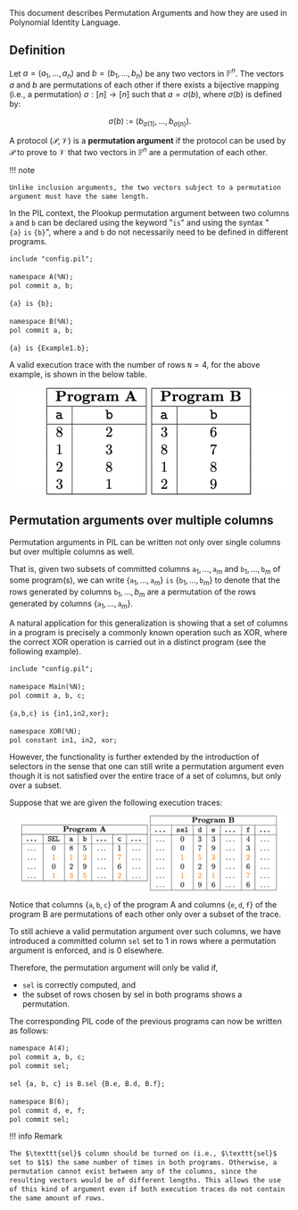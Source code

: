 This document describes Permutation Arguments and how they are used in Polynomial Identity Language.

## Definition

Let $a = (a_1,...,a_n)$ and $b = (b_1, \dots , b_n)$ be any two vectors in $\mathbb{F}^n$. The vectors $a$ and $b$ are permutations of each other if there exists a bijective mapping (i.e., a permutation) $\sigma : [n] \to [n]$ such that $a = \sigma(b)$, where $\sigma(b)$ is defined by:

$$
\sigma(b)\ :=\ ( b_{\sigma(1)}, \dots , b_{\sigma(n)}).
$$

A protocol $(\mathcal{P}, \mathcal{V})$ is a **permutation argument** if the protocol can be used by $\mathcal{P}$ to prove to $\mathcal{V}$ that two vectors in $\mathbb{F}^n$ are a permutation of each other.

!!! note

    Unlike inclusion arguments, the two vectors subject to a permutation argument must have the same length.

In the PIL context, the Plookup permutation argument between two columns $\texttt{a}$ and $\texttt{b}$ can be declared using the keyword "$\texttt{is}$" and using the syntax "$\mathtt{ \{ a \}\ is\ \{ b \}}$", where $\texttt{a}$ and $\texttt{b}$ do not necessarily need to be defined in different programs.

```
include "config.pil"; 

namespace A(%N);
pol commit a, b;

{a} is {b};

namespace B(%N);
pol commit a, b;

{a} is {Example1.b};
```

A valid execution trace with the number of rows $\texttt{N} = 4$, for the above example, is shown in the below table.

![Execution traces for programs A and B](../../../img/zkEVM/17pil2-table-proga-progb-perm-args-1st-eg-table.png)

## Permutation arguments over multiple columns

Permutation arguments in PIL can be written not only over single columns but over multiple columns as well.

That is, given two subsets of committed columns $\mathtt{a}_1, \dots , \mathtt{a}_m$  and  $\mathtt{b}_1, \dots , \mathtt{b}_m$ of some program(s), we can write $\{\mathtt{a}_1, \dots , \mathtt{a}_m\}\ \mathtt{is}\ \{\mathtt{b}_1, \dots , \mathtt{b}_m \}$ to denote that the rows generated by columns $\mathtt{b}_1 , \dots , b_m$ are a permutation of the rows generated by columns $\{\mathtt{a}_1, \dots , \mathtt{a}_m\}$. 

A natural application for this generalization is showing that a set of columns in a program is precisely a commonly known operation such as $\text{XOR}$, where the correct $\text{XOR}$ operation is carried out in a distinct program (see the following example).

```
include "config.pil"; 

namespace Main(%N);
pol commit a, b, c;

{a,b,c} is {in1,in2,xor};

namespace XOR(%N);
pol constant in1, in2, xor;
```

However, the functionality is further extended by the introduction of selectors in the sense that one can still write a permutation argument even though it is not satisfied over the entire trace of a set of columns, but only over a subset. 

Suppose that we are given the following execution traces:

![Two Tables with Execution traces for programs A and B](../../../img/zkEVM/18pil2-two-table-proga-progb-exec-traces.png)

Notice that columns $\{\texttt{a}, \texttt{b}, \texttt{c}\}$ of the program $\text{A}$ and columns $\{ \texttt{e}, \texttt{d}, \texttt{f}\}$ of the program $\text{B}$ are permutations of each other only over a subset of the trace. 

To still achieve a valid permutation argument over such columns, we have introduced a committed column $\texttt{sel}$ set to $1$ in rows where a permutation argument is enforced, and is $0$ elsewhere.

Therefore, the permutation argument will only be valid if, 

- $\texttt{sel}$ is correctly computed, and 
- the subset of rows chosen by sel in both programs shows a permutation.

The corresponding PIL code of the previous programs can now be written as follows:

```
namespace A(4);
pol commit a, b, c;
pol commit sel;

sel {a, b, c} is B.sel {B.e, B.d, B.f};

namespace B(6);
pol commit d, e, f; 
pol commit sel;
```

!!! info Remark

    The $\texttt{sel}$ column should be turned on (i.e., $\texttt{sel}$ set to $1$) the same number of times in both programs. Otherwise, a permutation cannot exist between any of the columns, since the resulting vectors would be of different lengths. This allows the use of this kind of argument even if both execution traces do not contain the same amount of rows.
